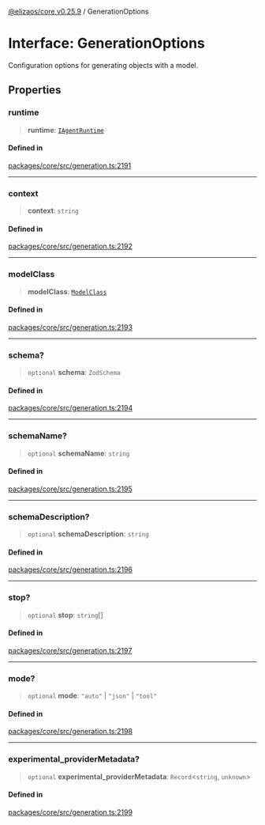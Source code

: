 [@elizaos/core v0.25.9](../index.md) / GenerationOptions

# Interface: GenerationOptions

Configuration options for generating objects with a model.

## Properties

### runtime

> **runtime**: [`IAgentRuntime`](IAgentRuntime.md)

#### Defined in

[packages/core/src/generation.ts:2191](https://github.com/elizaOS/eliza/blob/main/packages/core/src/generation.ts#L2191)

***

### context

> **context**: `string`

#### Defined in

[packages/core/src/generation.ts:2192](https://github.com/elizaOS/eliza/blob/main/packages/core/src/generation.ts#L2192)

***

### modelClass

> **modelClass**: [`ModelClass`](../enumerations/ModelClass.md)

#### Defined in

[packages/core/src/generation.ts:2193](https://github.com/elizaOS/eliza/blob/main/packages/core/src/generation.ts#L2193)

***

### schema?

> `optional` **schema**: `ZodSchema`

#### Defined in

[packages/core/src/generation.ts:2194](https://github.com/elizaOS/eliza/blob/main/packages/core/src/generation.ts#L2194)

***

### schemaName?

> `optional` **schemaName**: `string`

#### Defined in

[packages/core/src/generation.ts:2195](https://github.com/elizaOS/eliza/blob/main/packages/core/src/generation.ts#L2195)

***

### schemaDescription?

> `optional` **schemaDescription**: `string`

#### Defined in

[packages/core/src/generation.ts:2196](https://github.com/elizaOS/eliza/blob/main/packages/core/src/generation.ts#L2196)

***

### stop?

> `optional` **stop**: `string`[]

#### Defined in

[packages/core/src/generation.ts:2197](https://github.com/elizaOS/eliza/blob/main/packages/core/src/generation.ts#L2197)

***

### mode?

> `optional` **mode**: `"auto"` \| `"json"` \| `"tool"`

#### Defined in

[packages/core/src/generation.ts:2198](https://github.com/elizaOS/eliza/blob/main/packages/core/src/generation.ts#L2198)

***

### experimental\_providerMetadata?

> `optional` **experimental\_providerMetadata**: `Record`\<`string`, `unknown`\>

#### Defined in

[packages/core/src/generation.ts:2199](https://github.com/elizaOS/eliza/blob/main/packages/core/src/generation.ts#L2199)
